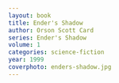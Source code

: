```yaml
---
layout: book
title: Ender's Shadow
author: Orson Scott Card
series: Ender's Shadow
volume: 1
categories: science-fiction
year: 1999
coverphoto: enders-shadow.jpg
---
```


